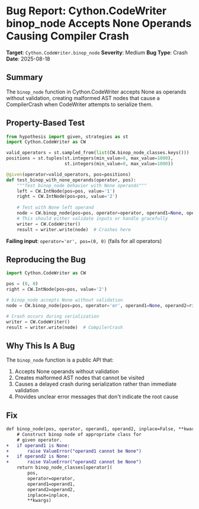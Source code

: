# Bug Report: Cython.CodeWriter binop_node Accepts None Operands Causing Compiler Crash

**Target**: `Cython.CodeWriter.binop_node`
**Severity**: Medium
**Bug Type**: Crash
**Date**: 2025-08-18

## Summary

The `binop_node` function in Cython.CodeWriter accepts None as operands without validation, creating malformed AST nodes that cause a CompilerCrash when CodeWriter attempts to serialize them.

## Property-Based Test

```python
from hypothesis import given, strategies as st
import Cython.CodeWriter as CW

valid_operators = st.sampled_from(list(CW.binop_node_classes.keys()))
positions = st.tuples(st.integers(min_value=0, max_value=1000), 
                      st.integers(min_value=0, max_value=1000))

@given(operator=valid_operators, pos=positions)
def test_binop_with_none_operands(operator, pos):
    """Test binop_node behavior with None operands"""
    left = CW.IntNode(pos=pos, value='1')
    right = CW.IntNode(pos=pos, value='2')
    
    # Test with None left operand
    node = CW.binop_node(pos=pos, operator=operator, operand1=None, operand2=right)
    # This should either validate inputs or handle gracefully
    writer = CW.CodeWriter()
    result = writer.write(node)  # Crashes here
```

**Failing input**: `operator='or', pos=(0, 0)` (fails for all operators)

## Reproducing the Bug

```python
import Cython.CodeWriter as CW

pos = (0, 0)
right = CW.IntNode(pos=pos, value='2')

# binop_node accepts None without validation
node = CW.binop_node(pos=pos, operator='or', operand1=None, operand2=right)

# Crash occurs during serialization
writer = CW.CodeWriter()
result = writer.write(node)  # CompilerCrash
```

## Why This Is A Bug

The `binop_node` function is a public API that:
1. Accepts None operands without validation
2. Creates malformed AST nodes that cannot be visited
3. Causes a delayed crash during serialization rather than immediate validation
4. Provides unclear error messages that don't indicate the root cause

## Fix

```diff
def binop_node(pos, operator, operand1, operand2, inplace=False, **kwargs):
    # Construct binop node of appropriate class for
    # given operator.
+   if operand1 is None:
+       raise ValueError("operand1 cannot be None")
+   if operand2 is None:
+       raise ValueError("operand2 cannot be None")
    return binop_node_classes[operator](
        pos,
        operator=operator,
        operand1=operand1,
        operand2=operand2,
        inplace=inplace,
        **kwargs)
```
